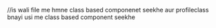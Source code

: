 //is wali file me hmne class based componenet seekhe aur profileclass bnayi usi me class based component seekhe 
